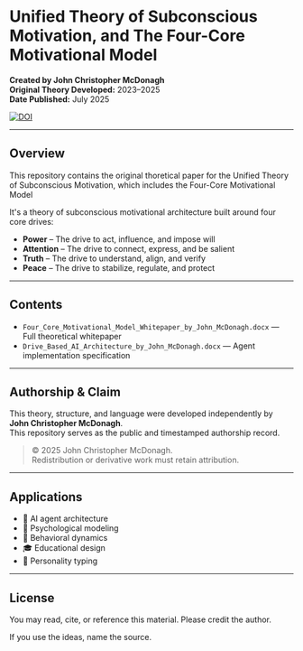 # Unified Theory of Subconscious Motivation, and The Four-Core Motivational Model

**Created by John Christopher McDonagh**  
**Original Theory Developed:** 2023–2025  
**Date Published:** July 2025

[![DOI](https://zenodo.org/badge/DOI/10.5281/zenodo.16722866.svg)](https://doi.org/10.5281/zenodo.16722866)


---

## Overview

This repository contains the original thoretical paper for the Unified Theory of Subconscious Motivation, which includes the Four-Core Motivational Model 

It's a theory of subconscious motivational architecture built around four core drives:

- **Power** – The drive to act, influence, and impose will
- **Attention** – The drive to connect, express, and be salient
- **Truth** – The drive to understand, align, and verify
- **Peace** – The drive to stabilize, regulate, and protect

---

## Contents

- `Four_Core_Motivational_Model_Whitepaper_by_John_McDonagh.docx` — Full theoretical whitepaper
- `Drive_Based_AI_Architecture_by_John_McDonagh.docx` — Agent implementation specification

---

## Authorship & Claim

This theory, structure, and language were developed independently by **John Christopher McDonagh**.  
This repository serves as the public and timestamped authorship record.

> © 2025 John Christopher McDonagh.  
> Redistribution or derivative work must retain attribution.

---

## Applications

- 🤖 AI agent architecture
- 🧠 Psychological modeling
- 🧬 Behavioral dynamics
- 🎓 Educational design
- 🧭 Personality typing

---

## License

You may read, cite, or reference this material. Please credit the author.

If you use the ideas, name the source.
